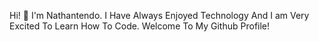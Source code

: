 Hi! 👋
I'm Nathantendo.
I Have Always Enjoyed Technology And I am Very Excited To Learn How To Code.
Welcome To My Github Profile!
